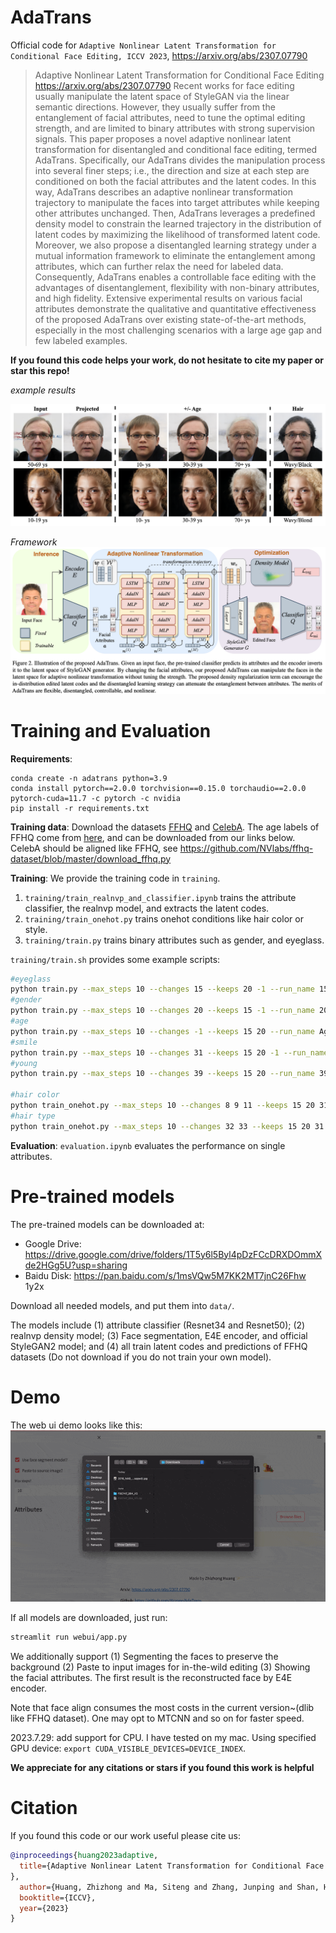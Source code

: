 # AdaTrans

Official code for `Adaptive Nonlinear Latent Transformation for Conditional Face Editing, ICCV 2023`, https://arxiv.org/abs/2307.07790

> Adaptive Nonlinear Latent Transformation for Conditional Face Editing
> https://arxiv.org/abs/2307.07790
> Recent works for face editing usually manipulate the latent space of StyleGAN via the linear semantic directions. However, they usually suffer from the entanglement of facial attributes, need to tune the optimal editing strength, and are limited to binary attributes with strong supervision signals. This paper proposes a novel adaptive nonlinear latent transformation for disentangled and conditional face editing, termed AdaTrans. Specifically, our AdaTrans divides the manipulation process into several finer steps; i.e., the direction and size at each step are conditioned on both the facial attributes and the latent codes. In this way, AdaTrans describes an adaptive nonlinear transformation trajectory to manipulate the faces into target attributes while keeping other attributes unchanged. Then, AdaTrans leverages a predefined density model to constrain the learned trajectory in the distribution of latent codes by maximizing the likelihood of transformed latent code. Moreover, we also propose a disentangled learning strategy under a mutual information framework to eliminate the entanglement among attributes, which can further relax the need for labeled data. Consequently, AdaTrans enables a controllable face editing with the advantages of disentanglement, flexibility with non-binary attributes, and high fidelity. Extensive experimental results on various facial attributes demonstrate the qualitative and quantitative effectiveness of the proposed AdaTrans over existing state-of-the-art methods, especially in the most challenging scenarios with a large age gap and few labeled examples.

**If you found this code helps your work, do not hesitate to cite my paper or star this repo!**

*example results*

![](data/fig1.png)

*Framework*
![](data/fig2.png)

# Training and Evaluation

**Requirements**:
```
conda create -n adatrans python=3.9
conda install pytorch==2.0.0 torchvision==0.15.0 torchaudio==2.0.0 pytorch-cuda=11.7 -c pytorch -c nvidia
pip install -r requirements.txt
```
**Training data**: Download the datasets [FFHQ](https://github.com/NVlabs/ffhq-dataset) and [CelebA](https://mmlab.ie.cuhk.edu.hk/projects/CelebA.html). The age labels of FFHQ come from [here](https://github.com/royorel/Lifespan_Age_Transformation_Synthesis/tree/master), and can be downloaded from our links below. CelebA should be aligned like FFHQ, see https://github.com/NVlabs/ffhq-dataset/blob/master/download_ffhq.py

**Training**: We provide the training code in `training`.

1. `training/train_realnvp_and_classifier.ipynb` trains the attribute classifier, the realnvp model, and extracts the latent codes.
2. `training/train_onehot.py` trains onehot conditions like hair color or style.
3. `training/train.py` trains binary attributes such as gender, and eyeglass.

`training/train.sh` provides some example scripts:
```sh
#eyeglass
python train.py --max_steps 10 --changes 15 --keeps 20 -1 --run_name 15
#gender
python train.py --max_steps 10 --changes 20 --keeps 15 -1 --run_name 20
#age
python train.py --max_steps 10 --changes -1 --keeps 15 20 --run_name Age
#smile
python train.py --max_steps 10 --changes 31 --keeps 15 20 -1 --run_name 31
#young
python train.py --max_steps 10 --changes 39 --keeps 15 20 --run_name 39

#hair color
python train_onehot.py --max_steps 10 --changes 8 9 11 --keeps 15 20 31 -1 --run_name 8_9_11
#hair type
python train_onehot.py --max_steps 10 --changes 32 33 --keeps 15 20 31 -1 --run_name 32_33
```

**Evaluation**: `evaluation.ipynb` evaluates the performance on single attributes.

# Pre-trained models

The pre-trained models can be downloaded at:
* Google Drive: https://drive.google.com/drive/folders/1T5y6l5Byl4pDzFCcDRXDOmmXde2HGg5U?usp=sharing
* Baidu Disk: https://pan.baidu.com/s/1msVQw5M7KK2MT7jnC26Fhw  1y2x

Download all needed models, and put them into `data/`.

The models include (1) attribute classifier (Resnet34 and Resnet50); (2) realnvp density model; (3) Face segmentation, E4E encoder, and official StyleGAN2 model; and (4) all train latent codes and predictions of FFHQ datasets (Do not download if you do not train your own model).

# Demo

The web ui demo looks like this:
![](data/demo.gif)

If all models are downloaded, just run:
```sh
streamlit run webui/app.py
```

We additionally support (1) Segmenting the faces to preserve the background (2) Paste to input images for in-the-wild editing (3) Showing the facial attributes. The first result is the reconstructed face by E4E encoder.

Note that face align consumes the most costs in the current version~(dlib like FFHQ dataset). One may opt to MTCNN and so on for faster speed.

2023.7.29: add support for CPU. I have tested on my mac. Using specified GPU device: `export CUDA_VISIBLE_DEVICES=DEVICE_INDEX`.

**We appreciate for any citations or stars if you found this work is helpful**

# Citation
If you found this code or our work useful please cite us:

```bibtex
@inproceedings{huang2023adaptive,
  title={Adaptive Nonlinear Latent Transformation for Conditional Face Editing
},
  author={Huang, Zhizhong and Ma, Siteng and Zhang, Junping and Shan, Hongming},
  booktitle={ICCV},
  year={2023}
}
```